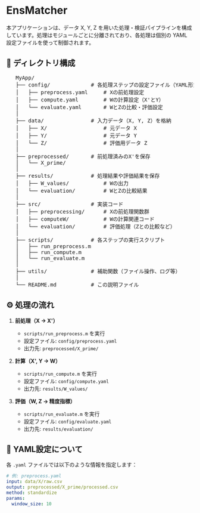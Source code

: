 # EnsMatcher

本アプリケーションは、データ X, Y, Z を用いた処理・検証パイプラインを構成しています。処理はモジュールごとに分離されており、各処理は個別の YAML 設定ファイルを使って制御されます。

## 📁 ディレクトリ構成
<pre>
   MyApp/
   ├── config/             # 各処理ステップの設定ファイル（YAML形式）
   │   ├── preprocess.yaml     # Xの前処理設定
   │   ├── compute.yaml        # Wの計算設定（X'とY）
   │   └── evaluate.yaml       # WとZの比較・評価設定
   │
   ├── data/               # 入力データ（X, Y, Z）を格納
   │   ├── X/                  # 元データ X
   │   ├── Y/                  # 元データ Y
   │   └── Z/                  # 評価用データ Z
   │
   ├── preprocessed/       # 前処理済みのX'を保存
   │   └── X_prime/
   │
   ├── results/            # 処理結果や評価結果を保存
   │   ├── W_values/           # Wの出力
   │   └── evaluation/         # WとZの比較結果
   │
   ├── src/                # 実装コード
   │   ├── preprocessing/      # Xの前処理関数群
   │   ├── computeW/           # Wの計算関連コード
   │   └── evaluation/         # 評価処理（Zとの比較など）
   │
   ├── scripts/            # 各ステップの実行スクリプト
   │   ├── run_preprocess.m
   │   ├── run_compute.m
   │   └── run_evaluate.m
   │
   ├── utils/              # 補助関数（ファイル操作、ログ等）
   │
   └── README.md           # この説明ファイル
</pre>


## ⚙️ 処理の流れ

1. **前処理（X → X'）**
   - `scripts/run_preprocess.m` を実行
   - 設定ファイル: `config/preprocess.yaml`
   - 出力先: `preprocessed/X_prime/`

2. **計算（X', Y → W）**
   - `scripts/run_compute.m` を実行
   - 設定ファイル: `config/compute.yaml`
   - 出力先: `results/W_values/`

3. **評価（W, Z → 精度指標）**
   - `scripts/run_evaluate.m` を実行
   - 設定ファイル: `config/evaluate.yaml`
   - 出力先: `results/evaluation/`

## 📝 YAML設定について

各 `.yaml` ファイルでは以下のような情報を指定します：

```yaml
# 例: preprocess.yaml
input: data/X/raw.csv
output: preprocessed/X_prime/processed.csv
method: standardize
params:
  window_size: 10
